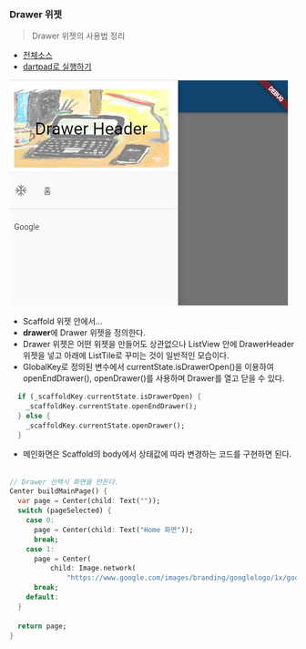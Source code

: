 ### Drawer 위젯 
> Drawer 위젯의 사용법 정리

- [전체소스](../../lib/basic/DrawerExample.dart)
- [dartpad로 실행하기](https://dartpad.dev/f1845f8403ab0c9a140e328fb950a015?null_safety=false)

![](../images/DrawerExample.jpg)

- Scaffold 위젯 안에서...
- **drawer**에 Drawer 위젯을 정의한다.
- Drawer 위젯은 어떤 위젯을 만들어도 상관없으나 ListView 안에 DrawerHeader 위젯을 넣고 아래에 ListTile로 꾸미는 것이 일반적인 모습이다.
- GlobalKey<ScaffoldState>로 정의된 변수에서 currentState.isDrawerOpen()을 이용하여 openEndDrawer(), openDrawer()를 사용하며 Drawer를 열고 닫을 수 있다.

~~~dart
  if (_scaffoldKey.currentState.isDrawerOpen) {
    _scaffoldKey.currentState.openEndDrawer();
  } else {
    _scaffoldKey.currentState.openDrawer();
  }    
~~~

- 메인화면은 Scaffold의 body에서 상태값에 따라 변경하는 코드를 구현하면 된다. 

~~~dart

// Drawer 선택시 화면을 만든다.
Center buildMainPage() {
  var page = Center(child: Text(""));
  switch (pageSelected) {
    case 0:
      page = Center(child: Text("Home 화면"));
      break;
    case 1:
      page = Center(
          child: Image.network(
              "https://www.google.com/images/branding/googlelogo/1x/googlelogo_color_272x92dp.png"));
      break;
    default:
  }

  return page;
}

~~~

  
